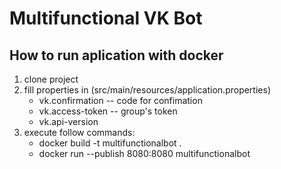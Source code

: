 # Multifunctional VK Bot
## How to run aplication with docker
1. clone project
2. fill properties in (src/main/resources/application.properties)
    * vk.confirmation -- code for confimation
    * vk.access-token -- group's token
    * vk.api-version
3. execute follow commands:
    * docker build -t multifunctionalbot .   
    * docker run --publish 8080:8080 multifunctionalbot


